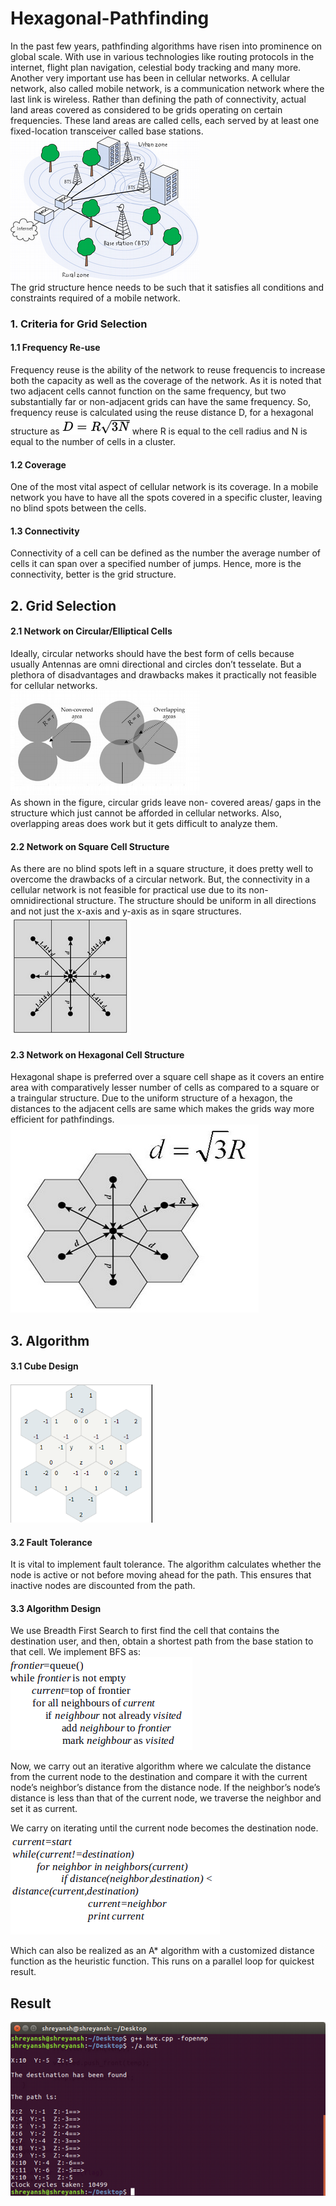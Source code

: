 # Hexagonal-Pathfinding
In the past few years, pathfinding algorithms have risen into prominence on  global scale. With use in various technologies like routing protocols in the internet, flight plan navigation, celestial body tracking and many more. Another very important use has been in cellular networks. A cellular network, also called mobile network, is a communication network where the last link is wireless. Rather than defining the path of connectivity, actual land areas covered as considered to be grids operating on certain frequencies.
These land areas are called cells, each served by at least one fixed-location transceiver called base stations. <br />
![Rural Urban Zone](images/rural.png?raw=true) <br />
The grid structure hence needs to be such that it satisfies all conditions and constraints required of a mobile network.
### 1. Criteria for Grid Selection
#### 1.1 Frequency Re-use
Frequency reuse is the ability of the network to reuse frequencis to increase both the capacity as well as the coverage of the network. As it is noted that two adjacent cells cannot function on the same frequency, but two substantially far or non-adjacent grids can have the same frequency. So, frequency reuse is calculated using the reuse distance D, for a hexagonal structure as
![Frequency Re-Use](images/frequency-reuse.png?raw=true)
where R is equal to the cell radius and N is equal to the number of cells in a cluster.
#### 1.2 Coverage
One of the most vital aspect of cellular network is its coverage. In a mobile network you have to have all the spots covered in a specific cluster, leaving no blind spots between the cells.
#### 1.3 Connectivity
Connectivity of a cell can be defined as the number the average number of cells it can span over a specified number of jumps. Hence, more is the connectivity, better is the grid structure.
## 2. Grid Selection
#### 2.1 Network on Circular/Elliptical Cells
Ideally, circular networks should have the best form of cells because usually Antennas are omni directional and circles don’t tesselate.
But a plethora of disadvantages and drawbacks makes it practically not feasible for cellular networks. <br />
![Circular Ellpitical cells](images/circular.png?raw=true) <br />
As shown in the figure, circular grids leave non- covered areas/ gaps in the structure which just cannot be afforded in cellular networks. Also, overlapping areas does work but it gets difficult to analyze them.
#### 2.2 Network on Square Cell Structure
As there are no blind spots left in a square structure, it does pretty well to overcome the drawbacks of a circular network.
But, the connectivity in a cellular network is not feasible for practical use due to its non-omnidirectional structure. The structure should be uniform in all directions and not just the x-axis and y-axis as in sqare structures. <br />
![Square Structure](images/square.png?raw=true) <br />
#### 2.3 Network on Hexagonal Cell Structure
Hexagonal shape is preferred over a square cell shape as it covers an entire area with comparatively lesser number of cells as compared to a square or a traingular structure.
Due to the uniform structure of a hexagon, the distances to the adjacent cells are same which makes the grids way more efficient for pathfindings. <br />
![Hexagonal Design](images/hexagonal.png)<br />
## 3. Algorithm
#### 3.1 Cube Design
![Cube Design](images/Cube-Design.png?raw=true)<br />
#### 3.2 Fault Tolerance
It is vital to implement fault tolerance. The algorithm calculates whether the node is active or not before moving ahead for the path. This ensures that inactive nodes are discounted from the path.
#### 3.3 Algorithm Design
We use Breadth First Search to first find the cell that contains the destination user, and then, obtain a shortest path from the base station to that cell.
We implement BFS as:
<br />
![BFS](images/bfs.png?raw=true) <br />

Now, we carry out an iterative algorithm where we calculate the distance from the current node to the destination and compare it with the current node’s neighbor’s distance from the distance node.
If the neighbor’s node’s distance is less than that of the current node, we traverse the neighbor and set it as current.

We carry on iterating until the current node becomes the destination node.
<br />
![algo](images/algo.png?raw=true) <br />

Which can also be realized as an A* algorithm with a customized distance function as the heuristic function. This runs on a parallel loop for quickest result.

## Result

![result](images/result.png?raw=true)




